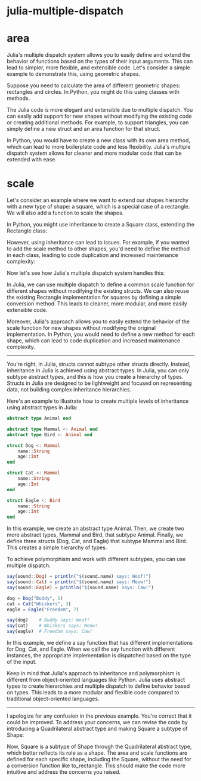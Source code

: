 # julia-multiple-dispatch

# area

Julia's multiple dispatch system allows you to easily define and extend the behavior of functions based on the types of their input arguments. This can lead to simpler, more flexible, and extensible code. Let's consider a simple example to demonstrate this, using geometric shapes.

Suppose you need to calculate the area of different geometric shapes: rectangles and circles. In Python, you might do this using classes with methods.

The Julia code is more elegant and extensible due to multiple dispatch. You can easily add support for new shapes without modifying the existing code or creating additional methods. For example, to support triangles, you can simply define a new struct and an area function for that struct.

In Python, you would have to create a new class with its own area method, which can lead to more boilerplate code and less flexibility. Julia's multiple dispatch system allows for cleaner and more modular code that can be extended with ease.

# scale

Let's consider an example where we want to extend our shapes hierarchy with a new type of shape: a square, which is a special case of a rectangle. We will also add a function to scale the shapes.

In Python, you might use inheritance to create a Square class, extending the Rectangle class:

However, using inheritance can lead to issues. For example, if you wanted to add the scale method to other shapes, you'd need to define the method in each class, leading to code duplication and increased maintenance complexity:

Now let's see how Julia's multiple dispatch system handles this:

In Julia, we can use multiple dispatch to define a common scale function for different shapes without modifying the existing structs. We can also reuse the existing Rectangle implementation for squares by defining a simple conversion method. This leads to cleaner, more modular, and more easily extensible code.

Moreover, Julia's approach allows you to easily extend the behavior of the scale function for new shapes without modifying the original implementation. In Python, you would need to define a new method for each shape, which can lead to code duplication and increased maintenance complexity.

---

You're right, in Julia, structs cannot subtype other structs directly. Instead, inheritance in Julia is achieved using abstract types. In Julia, you can only subtype abstract types, and this is how you create a hierarchy of types. Structs in Julia are designed to be lightweight and focused on representing data, not building complex inheritance hierarchies.

Here's an example to illustrate how to create multiple levels of inheritance using abstract types in Julia:

```julia
abstract type Animal end

abstract type Mammal <: Animal end
abstract type Bird <: Animal end

struct Dog <: Mammal
    name::String
    age::Int
end

struct Cat <: Mammal
    name::String
    age::Int
end

struct Eagle <: Bird
    name::String
    age::Int
end
```

In this example, we create an abstract type Animal. Then, we create two more abstract types, Mammal and Bird, that subtype Animal. Finally, we define three structs (Dog, Cat, and Eagle) that subtype Mammal and Bird. This creates a simple hierarchy of types.

To achieve polymorphism and work with different subtypes, you can use multiple dispatch:

```julia
say(sound::Dog) = println("$(sound.name) says: Woof!")
say(sound::Cat) = println("$(sound.name) says: Meow!")
say(sound::Eagle) = println("$(sound.name) says: Caw!")

dog = Dog("Buddy", 5)
cat = Cat("Whiskers", 3)
eagle = Eagle("Freedom", 7)

say(dog)    # Buddy says: Woof!
say(cat)    # Whiskers says: Meow!
say(eagle)  # Freedom says: Caw!
```

In this example, we define a say function that has different implementations for Dog, Cat, and Eagle. When we call the say function with different instances, the appropriate implementation is dispatched based on the type of the input.

Keep in mind that Julia's approach to inheritance and polymorphism is different from object-oriented languages like Python. Julia uses abstract types to create hierarchies and multiple dispatch to define behavior based on types. This leads to a more modular and flexible code compared to traditional object-oriented languages.

---

I apologize for any confusion in the previous example. You're correct that it could be improved. To address your concerns, we can revise the code by introducing a Quadrilateral abstract type and making Square a subtype of Shape:

Now, Square is a subtype of Shape through the Quadrilateral abstract type, which better reflects its role as a shape. The area and scale functions are defined for each specific shape, including the Square, without the need for a conversion function like to_rectangle. This should make the code more intuitive and address the concerns you raised.
